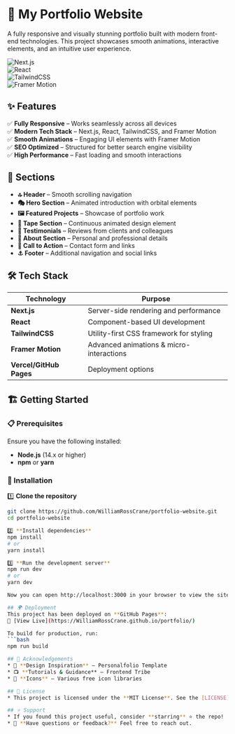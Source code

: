 # 🚀 My Portfolio Website

A fully responsive and visually stunning portfolio built with modern front-end technologies. This project showcases smooth animations, interactive elements, and an intuitive user experience.

![Next.js](https://img.shields.io/badge/-Next.js-000000?style=flat-square&logo=next.js&logoColor=white)  
![React](https://img.shields.io/badge/-React-61DAFB?style=flat-square&logo=react&logoColor=black)  
![TailwindCSS](https://img.shields.io/badge/-TailwindCSS-38B2AC?style=flat-square&logo=tailwind-css&logoColor=white)  
![Framer Motion](https://img.shields.io/badge/-Framer_Motion-0055FF?style=flat-square&logo=framer&logoColor=white)  

## ✨ Features

✅ **Fully Responsive** – Works seamlessly across all devices  
✅ **Modern Tech Stack** – Next.js, React, TailwindCSS, and Framer Motion  
✅ **Smooth Animations** – Engaging UI elements with Framer Motion  
✅ **SEO Optimized** – Structured for better search engine visibility  
✅ **High Performance** – Fast loading and smooth interactions  

## 📌 Sections

- **🔝 Header** – Smooth scrolling navigation  
- **🎭 Hero Section** – Animated introduction with orbital elements  
- **🖼️ Featured Projects** – Showcase of portfolio work  
- **📜 Tape Section** – Continuous animated design element  
- **💬 Testimonials** – Reviews from clients and colleagues  
- **👤 About Section** – Personal and professional details  
- **📩 Call to Action** – Contact form and links  
- **⚓ Footer** – Additional navigation and social links  

## 🛠️ Tech Stack

| Technology       | Purpose                                        |
|-----------------|-----------------------------------------------|
| **Next.js**     | Server-side rendering and performance        |
| **React**       | Component-based UI development               |
| **TailwindCSS** | Utility-first CSS framework for styling      |
| **Framer Motion** | Advanced animations & micro-interactions  |
| **Vercel/GitHub Pages** | Deployment options                   |

## 🏗️ Getting Started

### 📋 Prerequisites

Ensure you have the following installed:  
- **Node.js** (14.x or higher)  
- **npm** or **yarn**  

### 🔧 Installation

1️⃣ **Clone the repository**  
```bash
git clone https://github.com/WilliamRossCrane/portfolio-website.git
cd portfolio-website

2️⃣ **Install dependencies**
npm install
# or
yarn install

3️⃣ **Run the development server**
npm run dev
# or
yarn dev

Now you can open http://localhost:3000 in your browser to view the site.

## 🌍 Deployment
This project has been deployed on **GitHub Pages**:  
🔗 [View Live](https://WilliamRossCrane.github.io/portfolio/)

To build for production, run:  
```bash
npm run build

## 🙏 Acknowledgements
* 🎨 **Design Inspiration** – Personalfolio Template  
* 📺 **Tutorials & Guidance** – Frontend Tribe  
* 🔗 **Icons** – Various free icon libraries  

## 📄 License
* This project is licensed under the **MIT License**. See the [LICENSE](LICENSE) file for details.

## ⭐ Support
* If you found this project useful, consider **starring** ⭐ the repo!  
* 📧 **Have questions or feedback?** Feel free to reach out.
